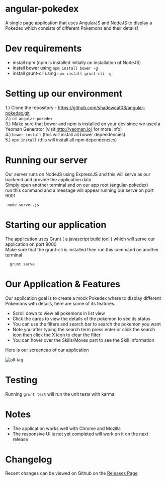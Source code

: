# angular-pokedex

A single page application that uses AngularJS and NodeJS to display a Pokedex which consists of different Pokemons and their details!

# Dev requirements

- install npm (npm is installed initially on installation of NodeJS)
- install bower using `npm install bower -g`
- install grunt-cli using `npm install grunt-cli -g`

# Setting up our environment

1.) Clone the repository - https://github.com/shadowcat08/angular-pokedex.git <br>
2.) `cd angular-pokedex` <br>
3.) Make sure that bower and npm is installed on your dev since we used a Yeoman Generator (visit http://yeoman.io/ for more info) <br> 
4.) `bower install` (this will install all bower dependencies) <br>
5.) `npm install` (this will install all npm dependencies) <br>

# Running our server

Our server runs on NodeJS using ExpressJS and this will serve as our backend and provide the application data <br>
Simply open another terminal and on our app root (angular-pokedex) <br>
run this command and a message will appear running our serve on port 9001
```
 node server.js
```
# Starting our application

The application uses Grunt ( a javascript build tool ) which will serve our application on port 9000 <br>
Make sure that the grunt-cli is installed then run this command on another terminal
```
  grunt serve
```
# Our Application & Features

Our application goal is to create a mock Pokedex where to display different Pokemons with details, here are some of its features.

  - Scroll down to view all pokemons in list view
  - Click the cards to view the details of the pokemon to see its status
  - You can use the filters and search bar to search the pokemon you want
  - Note you after typing the search term press enter or click the search icon then click the X icon to clear the filter
  - You can hover over the Skills/Moves part to see the Skill Information
  
 Here is our screencap of our application
 
 ![alt tag](https://github.com/shadowcat08/angular-pokedex/blob/master/app/images/snip.PNG)
 
# Testing

Running `grunt test` will run the unit tests with karma.

# Notes

- The application works well with Chrome and Mozilla
- The responsive UI is not yet completed will work on it on the next release

# Changelog 

Recent changes can be viewed on Github on the [Releases Page](https://github.com/shadowcat08/angular-pokedex/releases)
 
